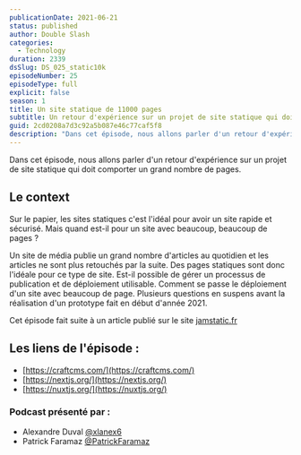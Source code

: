 ```yaml
---
publicationDate: 2021-06-21
status: published
author: Double Slash
categories:
  - Technology
duration: 2339
dsSlug: DS_025_static10k
episodeNumber: 25
episodeType: full
explicit: false
season: 1
title: Un site statique de 11000 pages
subtitle: Un retour d'expérience sur un projet de site statique qui doit comporter un grand nombre de pages.
guid: 2cd0208a7d3c92a5b087e46c77caf5f8
description: "Dans cet épisode, nous allons parler d'un retour d'expérience sur un projet de site statique qui doit comporter un grand nombre de pages. Le context Sur le papier, les sites statiques c'est l'idéal pour avoir un site rapide et sécurisé. Mais quand est-il pour un site avec beaucoup, beaucoup de pages ? Un site de média publie un grand nombre d'articles au quotidien et les articles ne sont plus retouchés par la suite. Des pages statiques sont donc l'idéale pour ce type de site. Est-il possible de gérer un processus de publication et de déploiement utilisable. Comment se passe le déploiement d'un site avec beaucoup de page. Plusieurs questions en suspens avant la réalisation d'un prototype fait en début d'année 2021. Cet épisode fait suite à un article publié sur le site jamstatic.fr Les liens de l'épisode : https://craftcms.com/ https://nextjs.org/ https://nuxtjs.org/ Podcast présenté par : Alexandre Duval @xlanex6 Patrick Faramaz @PatrickFaramaz"
---
```


Dans cet épisode, nous allons parler d'un retour d'expérience sur un projet de site statique qui doit comporter un grand nombre de pages.

## Le context

Sur le papier, les sites statiques c'est l'idéal pour avoir un site rapide et sécurisé. Mais quand est-il pour un site avec beaucoup, beaucoup de pages ?

Un site de média publie un grand nombre d'articles au quotidien et les articles ne sont plus retouchés par la suite. Des pages statiques sont donc l'idéale pour ce type de site.
Est-il possible de gérer un processus de publication et de déploiement utilisable. Comment se passe le déploiement d'un site avec beaucoup de page. Plusieurs questions en suspens avant la réalisation d'un prototype fait en début d'année 2021.

Cet épisode fait suite à un article publié sur le site [jamstatic.fr](https://jamstatic.fr/2021/03/09/11000-pages-statiques/)

## Les liens de l'épisode :

- [https://craftcms.com/](https://craftcms.com/)
- [https://nextjs.org/](https://nextjs.org/)
- [https://nuxtjs.org/](https://nuxtjs.org/)

### Podcast présenté par :

- Alexandre Duval [@xlanex6](https://twitter.com/xlanex6)
- Patrick Faramaz [@PatrickFaramaz](https://twitter.com/PatrickFaramaz)
